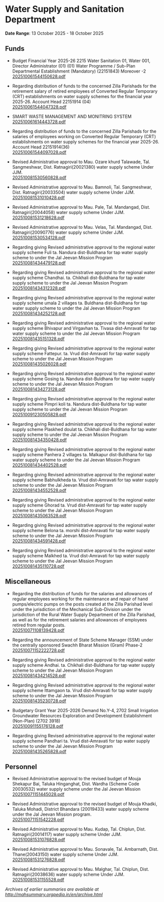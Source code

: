 # Water Supply and Sanitation Department

**Date Range**: 13 October 2025 - 18 October 2025


## Funds
- Budget Financial Year 2025-26  2215 Water  Sanitation 01, Water 001, Director  Administrator (01) (01) Water Programme / Sub-Plan Departmental Establishment (Mandatory) (22151843) Moreover -2\
  [202510061544150628.pdf](https://gr.maharashtra.gov.in/Site/Upload/Government%20Resolutions/English/202510061544150628.pdf)

- Regarding distribution of funds to the concerned Zilla Parishads for the retirement salary of retired employees of Converted Regular Temporary (CRT) establishments on water supply schemes for the financial year 2025-26.  Account Head 22151914 (04)\
  [202510061544047328.pdf](https://gr.maharashtra.gov.in/Site/Upload/Government%20Resolutions/English/202510061544047328.pdf)

- SMART WASTE MANAGEMENT AND MONITRING SYSTEM\
  [202510061614443728.pdf](https://gr.maharashtra.gov.in/Site/Upload/Government%20Resolutions/English/202510061614443728.pdf)

- Regarding distribution of funds to the concerned Zilla Parishads for the salaries of employees working on Converted Regular Temporary (CRT) establishments on water supply schemes for the financial year 2025-26.  Account Head 22151914(36)\
  [202510061544097028.pdf](https://gr.maharashtra.gov.in/Site/Upload/Government%20Resolutions/English/202510061544097028.pdf)

- Revised Administrative approval to Mau. Ozare khurd Talawade, Tal. Sangmeshwar, Dist. Ratnagiri(20021380) water supply scheme Under JJM.\
  [202510081530560828.pdf](https://gr.maharashtra.gov.in/Site/Upload/Government%20Resolutions/English/202510081530560828.pdf)

- Revised Administrative approval to Mau. Bamnoli, Tal. Sangmeshwar, Dist. Ratnagiri(20033504) water supply scheme Under JJM.\
  [202510081531010428.pdf](https://gr.maharashtra.gov.in/Site/Upload/Government%20Resolutions/English/202510081531010428.pdf)

- Revised Administrative approval to Mau. Pale, Tal. Mandangad, Dist. Ratnagiri(20044058) water supply scheme Under JJM.\
  [202510081531218628.pdf](https://gr.maharashtra.gov.in/Site/Upload/Government%20Resolutions/English/202510081531218628.pdf)

- Revised Administrative approval to Mau. Velas, Tal. Mandangad, Dist. Ratnagiri(20090776) water supply scheme Under JJM.\
  [202510081530534128.pdf](https://gr.maharashtra.gov.in/Site/Upload/Government%20Resolutions/English/202510081530534128.pdf)

- Regarding giving Revised administrative approval to the regional water supply scheme   Fuli  ta. Nandura  dist-Buldhana for tap water supply scheme to under the Jal Jeevan Mission Program\
  [202510081434479128.pdf](https://gr.maharashtra.gov.in/Site/Upload/Government%20Resolutions/English/202510081434479128.pdf)

- Regarding giving Revised administrative approval to the regional water supply scheme   Chandhai.  ta. Chikhali  dist-Buldhana for tap water supply scheme to under the Jal Jeevan Mission Program\
  [202510081434312328.pdf](https://gr.maharashtra.gov.in/Site/Upload/Government%20Resolutions/English/202510081434312328.pdf)

- Regarding giving Revised administrative approval to the regional water supply scheme   umala  2 villages  ta. Buldhana  dist-Buldhana for tap water supply scheme to under the Jal Jeevan Mission Program\
  [202510081434252128.pdf](https://gr.maharashtra.gov.in/Site/Upload/Government%20Resolutions/English/202510081434252128.pdf)

- Regarding giving Revised administrative approval to the regional water supply scheme   Bhivapur and Virgavhan  ta. Tivasa  dist-Amravati for tap water supply scheme to under the Jal Jeevan Mission Program\
  [202510081435151328.pdf](https://gr.maharashtra.gov.in/Site/Upload/Government%20Resolutions/English/202510081435151328.pdf)

- Regarding giving Revised administrative approval to the regional water supply scheme   Fattepur.  ta. Vrud dist-Amravati for tap water supply scheme to under the Jal Jeevan Mission Program\
  [202510081435026028.pdf](https://gr.maharashtra.gov.in/Site/Upload/Government%20Resolutions/English/202510081435026028.pdf)

- Regarding giving Revised administrative approval to the regional water supply scheme   Gosing  ta. Nandura  dist-Buldhana for tap water supply scheme to under the Jal Jeevan Mission Program\
  [202510081434273128.pdf](https://gr.maharashtra.gov.in/Site/Upload/Government%20Resolutions/English/202510081434273128.pdf)

- Regarding giving Revised administrative approval to the regional water supply scheme   Pimpri koli  ta. Nandura  dist-Buldhana for tap water supply scheme to under the Jal Jeevan Mission Program\
  [202510091230505828.pdf](https://gr.maharashtra.gov.in/Site/Upload/Government%20Resolutions/English/202510091230505828.pdf)

- Regarding giving Revised administrative approval to the regional water supply scheme   Plaskhed doulat  ta. Chikhali  dist-Buldhana for tap water supply scheme to under the Jal Jeevan Mission Program\
  [202510081434350428.pdf](https://gr.maharashtra.gov.in/Site/Upload/Government%20Resolutions/English/202510081434350428.pdf)

- Regarding giving Revised administrative approval to the regional water supply scheme Panhera  2 villages  ta. Malkapur  dist-Buldhana for tap water supply scheme to under the Jal Jeevan Mission Program\
  [202510081434402528.pdf](https://gr.maharashtra.gov.in/Site/Upload/Government%20Resolutions/English/202510081434402528.pdf)

- Regarding giving Revised administrative approval to the regional water supply scheme Babhulkheda ta. Vrud  dist-Amravati  for tap water supply scheme to under the Jal Jeevan Mission Program\
  [202510081434552528.pdf](https://gr.maharashtra.gov.in/Site/Upload/Government%20Resolutions/English/202510081434552528.pdf)

- Regarding giving Revised administrative approval to the regional water supply scheme   Ghorad ta. Vrud dist-Amravati for tap water supply scheme to under the Jal Jeevan Mission Program\
  [202510081435063528.pdf](https://gr.maharashtra.gov.in/Site/Upload/Government%20Resolutions/English/202510081435063528.pdf)

- Regarding giving Revised administrative approval to the regional water supply scheme   Belona  ta. morshi  dist-Amravati for tap water supply scheme to under the Jal Jeevan Mission Program\
  [202510081434591428.pdf](https://gr.maharashtra.gov.in/Site/Upload/Government%20Resolutions/English/202510081434591428.pdf)

- Regarding giving Revised administrative approval to the regional water supply scheme   Malkhed  ta. Vrud  dist-Amravati for tap water supply scheme to under the Jal Jeevan Mission Program\
  [202510081435110728.pdf](https://gr.maharashtra.gov.in/Site/Upload/Government%20Resolutions/English/202510081435110728.pdf)

## Miscellaneous
- Regarding the distribution of funds for the salaries and allowances of regular employees working for the maintenance and repair of hand pumps/electric pumps on the posts created at the Zilla Parishad level under the jurisdiction of the Mechanical Sub-Division under the jurisdiction of the Rural Water Supply Department of the Zilla Parishad, as well as for the retirement salaries and allowances of employees retired from regular posts.\
  [202510071108139428.pdf](https://gr.maharashtra.gov.in/Site/Upload/Government%20Resolutions/English/202510071108139428.pdf)

- Regarding the announcement of State Scheme Manager (SSM) under the centrally sponsored Swachh Bharat Mission (Gram) Phase-2\
  [202510071152222728.pdf](https://gr.maharashtra.gov.in/Site/Upload/Government%20Resolutions/English/202510071152222728.pdf)

- Regarding giving Revised administrative approval to the regional water supply scheme   Andhai.  ta. Chikhali  dist-Buldhana for tap water supply scheme to under the Jal Jeevan Mission Program\
  [202510081434214528.pdf](https://gr.maharashtra.gov.in/Site/Upload/Government%20Resolutions/English/202510081434214528.pdf)

- Regarding giving Revised administrative approval to the regional water supply scheme   Ittamgaon ta. Vrud dist-Amravati for tap water supply scheme to under the Jal Jeevan Mission Program\
  [202510081435230728.pdf](https://gr.maharashtra.gov.in/Site/Upload/Government%20Resolutions/English/202510081435230728.pdf)

- Budgetary Grant Year 2025-2026 Demand No.Y-4, 2702 Small Irrigation Groundwater Resources Exploration and Development Establishment (Non-Plan) (2702 3918)\
  [202510091155176128.pdf](https://gr.maharashtra.gov.in/Site/Upload/Government%20Resolutions/English/202510091155176128.pdf)

- Regarding giving Revised administrative approval to the regional water supply scheme   Pandhari  ta. Vrud dist-Amravati for tap water supply scheme to under the Jal Jeevan Mission Program\
  [202510081435265828.pdf](https://gr.maharashtra.gov.in/Site/Upload/Government%20Resolutions/English/202510081435265828.pdf)

## Personnel
- Revised Administrative approval to the revised budget of Mouja Shekapur Bai, Taluka Hinganghat, Dist. Wardha (Scheme Code 20030532)  water supply scheme under the Jal Jeevan Mission\
  [202510071151445028.pdf](https://gr.maharashtra.gov.in/Site/Upload/Government%20Resolutions/English/202510071151445028.pdf)

- Revised Administrative approval to the revised budget of  Mouja Khadki, Taluka Mohadi, District Bhandara (20019433) water supply scheme under the Jal Jeevan Mission program.\
  [202510071151542228.pdf](https://gr.maharashtra.gov.in/Site/Upload/Government%20Resolutions/English/202510071151542228.pdf)

- Revised Administrative approval to Mau. Kudap, Tal. Chiplun, Dist. Ratnagiri(20014117) water supply scheme Under JJM.\
  [202510081531076828.pdf](https://gr.maharashtra.gov.in/Site/Upload/Government%20Resolutions/English/202510081531076828.pdf)

- Revised Administrative approval to Mau. Sonavale, Tal. Ambarnath, Dist. Thane(20043150) water supply scheme Under JJM.\
  [202510081531276828.pdf](https://gr.maharashtra.gov.in/Site/Upload/Government%20Resolutions/English/202510081531276828.pdf)

- Revised Administrative approval to Mau. Malghar, Tal. Chiplun, Dist. Ratnagiri(20038636) water supply scheme Under JJM.\
  [202510081531155528.pdf](https://gr.maharashtra.gov.in/Site/Upload/Government%20Resolutions/English/202510081531155528.pdf)


*Archives of earlier summaries are available at http://mahsummary.orgpedia.in/en/archive.html*